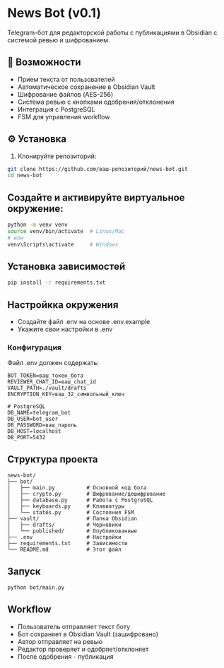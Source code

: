 # News Bot (v0.1)

Telegram-бот для редакторской работы с публикациями в Obsidian с системой ревью и шифрованием.

## 📌 Возможности

- Прием текста от пользователей
- Автоматическое сохранение в Obsidian Vault
- Шифрование файлов (AES-256)
- Система ревью с кнопками одобрения/отклонения
- Интеграция с PostgreSQL
- FSM для управления workflow

## ⚙️ Установка

1. Клонируйте репозиторий:
```bash
git clone https://github.com/ваш-репозиторий/news-bot.git
cd news-bot
```
## Создайте и активируйте виртуальное окружение:
```bash 
python -m venv venv
source venv/bin/activate  # Linux/Mac
# или
venv\Scripts\activate     # Windows
```
## Установка зависимостей
```bash
pip install -r requirements.txt
```
## Настройкка окружения
- Создайте файл .env на основе .env.example
- Укажите свои настройки в .env

### Конфигурация
Файл .env должен содержать:
```
BOT_TOKEN=ваш_токен_бота
REVIEWER_CHAT_ID=ваш_chat_id
VAULT_PATH=./vault/drafts
ENCRYPTION_KEY=ваш_32_символьный_ключ

# PostgreSQL
DB_NAME=telegram_bot
DB_USER=bot_user
DB_PASSWORD=ваш_пароль
DB_HOST=localhost
DB_PORT=5432
```

## Структура проекта

```
news-bot/
├── bot/
│   ├── main.py          # Основной код бота
│   ├── crypto.py        # Шифрование/дешифрование
│   ├── database.py      # Работа с PostgreSQL
│   ├── keyboards.py     # Клавиатуры
│   └── states.py        # Состояния FSM
├── vault/               # Папка Obsidian
│   ├── drafts/          # Черновики
│   └── published/       # Опубликованные
├── .env                 # Настройки
├── requirements.txt     # Зависимости
└── README.md            # Этот файл
```
## Запуск
```bash
python bot/main.py
```

## Workflow
- Пользователь отправляет текст боту
- Бот сохраняет в Obsidian Vault (зашифровано)
- Автор отправляет на ревью
- Редактор проверяет и одобряет/отклоняет
- После одобрения - публикация

